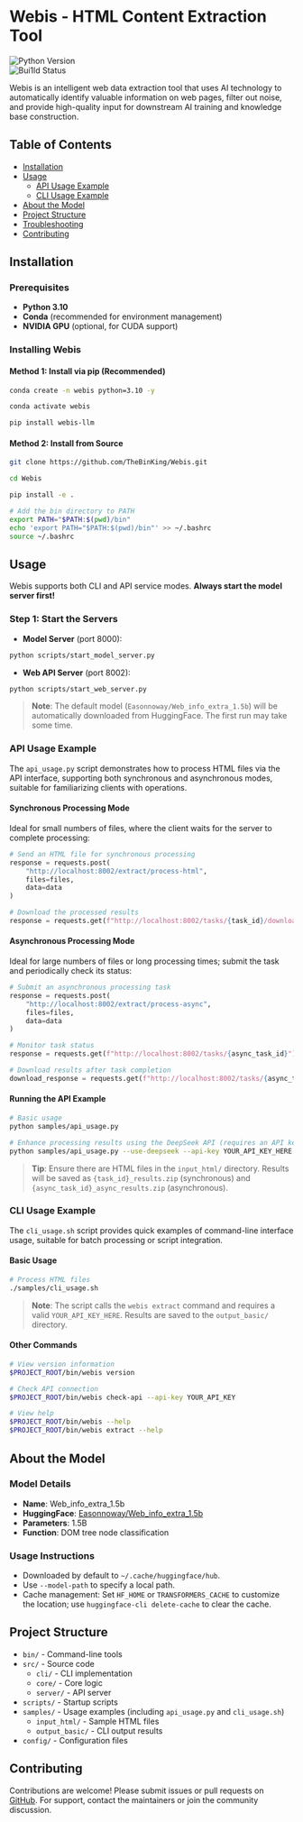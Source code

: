 # Webis - HTML Content Extraction Tool  
![Python Version](https://img.shields.io/badge/Python-3.10-blue)  
![Bui1ld Status](https://img.shields.io/badge/Build-Passed-green)  

Webis is an intelligent web data extraction tool that uses AI technology to automatically identify valuable information on web pages, filter out noise, and provide high-quality input for downstream AI training and knowledge base construction.  

## Table of Contents  

- [Installation](#installation)  
- [Usage](#usage)  
  - [API Usage Example](#api-usage-example)  
  - [CLI Usage Example](#cli-usage-example)  
- [About the Model](#about-the-model)  
- [Project Structure](#project-structure)  
- [Troubleshooting](#troubleshooting)  
- [Contributing](#contributing)  

## Installation  

### Prerequisites  

- **Python 3.10**  
- **Conda** (recommended for environment management)  
- **NVIDIA GPU** (optional, for CUDA support)  

### Installing Webis
#### Method 1: Install via pip (Recommended)
```bash
conda create -n webis python=3.10 -y

conda activate webis

pip install webis-llm
```
#### Method 2: Install from Source
```bash
git clone https://github.com/TheBinKing/Webis.git  

cd Webis  

pip install -e .  

# Add the bin directory to PATH  
export PATH="$PATH:$(pwd)/bin"  
echo 'export PATH="$PATH:$(pwd)/bin"' >> ~/.bashrc  
source ~/.bashrc  
```

## Usage
Webis supports both CLI and API service modes. **Always start the model server first!**  

### Step 1: Start the Servers
+ **Model Server** (port 8000):  

```bash
python scripts/start_model_server.py  
```

+ **Web API Server** (port 8002):  

```bash
python scripts/start_web_server.py  
```

> **Note**: The default model (`Easonnoway/Web_info_extra_1.5b`) will be automatically downloaded from HuggingFace. The first run may take some time.  
>

### API Usage Example
The `api_usage.py` script demonstrates how to process HTML files via the API interface, supporting both synchronous and asynchronous modes, suitable for familiarizing clients with operations.  

#### Synchronous Processing Mode
Ideal for small numbers of files, where the client waits for the server to complete processing:  

```python
# Send an HTML file for synchronous processing  
response = requests.post(  
    "http://localhost:8002/extract/process-html",  
    files=files,  
    data=data  
)  

# Download the processed results  
response = requests.get(f"http://localhost:8002/tasks/{task_id}/download", stream=True)  
```

#### Asynchronous Processing Mode
Ideal for large numbers of files or long processing times; submit the task and periodically check its status:  

```python
# Submit an asynchronous processing task  
response = requests.post(  
    "http://localhost:8002/extract/process-async",  
    files=files,  
    data=data  
)  

# Monitor task status  
response = requests.get(f"http://localhost:8002/tasks/{async_task_id}")  

# Download results after task completion  
download_response = requests.get(f"http://localhost:8002/tasks/{async_task_id}/download", stream=True)  
```

#### Running the API Example
```bash
# Basic usage  
python samples/api_usage.py  

# Enhance processing results using the DeepSeek API (requires an API key)  
python samples/api_usage.py --use-deepseek --api-key YOUR_API_KEY_HERE  
```

> **Tip**: Ensure there are HTML files in the `input_html/` directory. Results will be saved as `{task_id}_results.zip` (synchronous) and `{async_task_id}_async_results.zip` (asynchronous).  
>

### CLI Usage Example
The `cli_usage.sh` script provides quick examples of command-line interface usage, suitable for batch processing or script integration.  

#### Basic Usage
```bash
# Process HTML files  
./samples/cli_usage.sh  
```

> **Note**: The script calls the `webis extract` command and requires a valid `YOUR_API_KEY_HERE`. Results are saved to the `output_basic/` directory.  
>

#### Other Commands
```bash
# View version information  
$PROJECT_ROOT/bin/webis version  

# Check API connection  
$PROJECT_ROOT/bin/webis check-api --api-key YOUR_API_KEY  

# View help  
$PROJECT_ROOT/bin/webis --help  
$PROJECT_ROOT/bin/webis extract --help  
```

## About the Model
### Model Details
+ **Name**: Web_info_extra_1.5b  
+ **HuggingFace**: [Easonnoway/Web_info_extra_1.5b](https://huggingface.co/Easonnoway/Web_info_extra_1.5b)  
+ **Parameters**: 1.5B  
+ **Function**: DOM tree node classification

### Usage Instructions
+ Downloaded by default to `~/.cache/huggingface/hub`.  
+ Use `--model-path` to specify a local path.  
+ Cache management: Set `HF_HOME` or `TRANSFORMERS_CACHE` to customize the location; use `huggingface-cli delete-cache` to clear the cache.

## Project Structure
+ `bin/` - Command-line tools  
+ `src/` - Source code  
    - `cli/` - CLI implementation  
    - `core/` - Core logic  
    - `server/` - API server
+ `scripts/` - Startup scripts  
+ `samples/` - Usage examples (including `api_usage.py` and `cli_usage.sh`)  
    - `input_html/` - Sample HTML files  
    - `output_basic/` - CLI output results
+ `config/` - Configuration files

## Contributing
Contributions are welcome! Please submit issues or pull requests on [GitHub](https://github.com/TheBinKing/Webis). For support, contact the maintainers or join the community discussion.  
